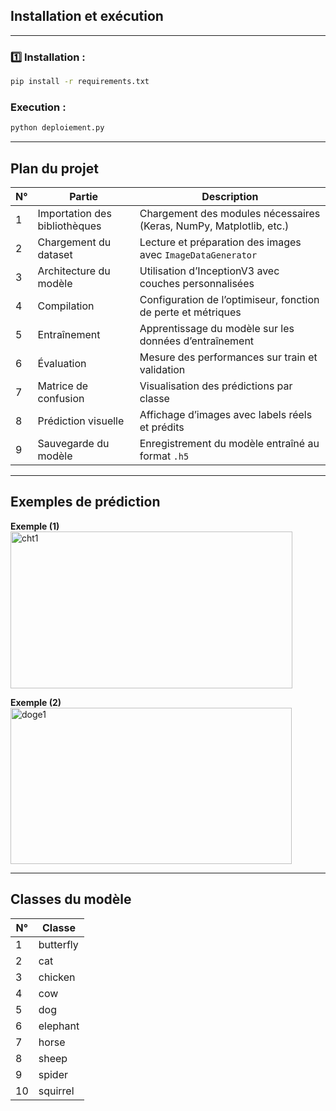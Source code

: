 ## Installation et exécution
---
### 1️⃣ Installation :

```bash
pip install -r requirements.txt
```
### Execution : 

```python
python deploiement.py
```
---

## Plan du projet

| N° | Partie | Description |
|----|--------|-------------|
| 1 | Importation des bibliothèques | Chargement des modules nécessaires (Keras, NumPy, Matplotlib, etc.) |
| 2 | Chargement du dataset | Lecture et préparation des images avec `ImageDataGenerator` |
| 3 | Architecture du modèle | Utilisation d’InceptionV3 avec couches personnalisées |
| 4 | Compilation | Configuration de l’optimiseur, fonction de perte et métriques |
| 5 | Entraînement | Apprentissage du modèle sur les données d’entraînement |
| 6 | Évaluation | Mesure des performances sur train et validation |
| 7 | Matrice de confusion | Visualisation des prédictions par classe |
| 8 | Prédiction visuelle | Affichage d’images avec labels réels et prédits |
| 9 | Sauvegarde du modèle | Enregistrement du modèle entraîné au format `.h5` |


---



##  Exemples de prédiction

**Exemple (1)**  
<img width="451" height="251" alt="cht1" src="https://github.com/user-attachments/assets/e089e814-166e-420f-b8e0-c89d557f4172" />

**Exemple (2)**  
<img width="450" height="250" alt="doge1" src="https://github.com/user-attachments/assets/224779a7-0236-4b07-9b88-d377f45c000c" />

---

##  Classes du modèle

| N°  | Classe     |
|-----|------------|
| 1   | butterfly  |
| 2   | cat        |
| 3   | chicken    |
| 4   | cow        |
| 5   | dog        |
| 6   | elephant   |
| 7   | horse      |
| 8   | sheep      |
| 9   | spider     |
| 10  | squirrel   |



